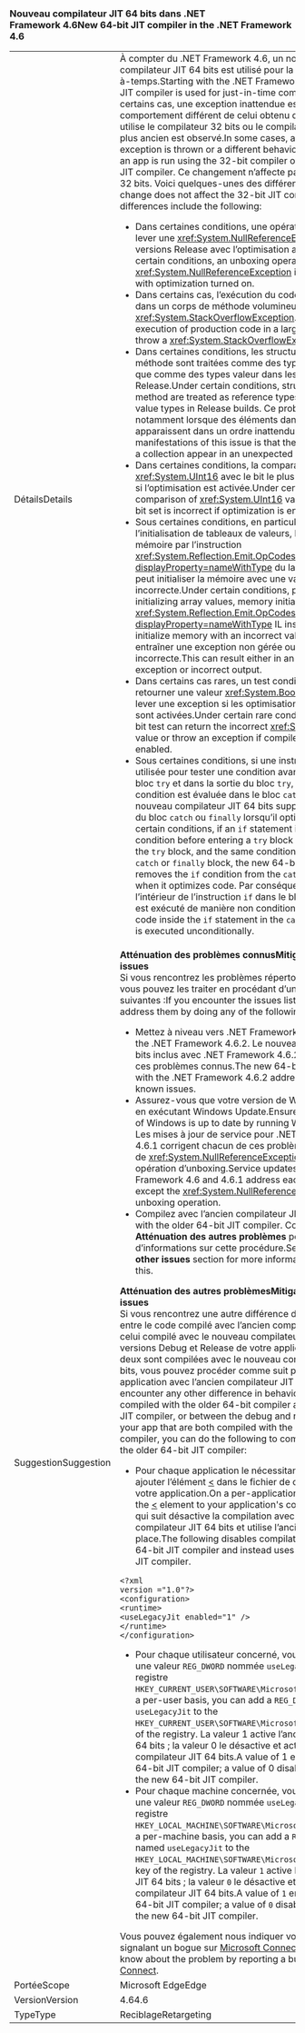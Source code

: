 ### <a name="new-64-bit-jit-compiler-in-the-net-framework-46"></a><span data-ttu-id="40edb-101">Nouveau compilateur JIT 64 bits dans .NET Framework 4.6</span><span class="sxs-lookup"><span data-stu-id="40edb-101">New 64-bit JIT compiler in the .NET Framework 4.6</span></span>

|   |   |
|---|---|
|<span data-ttu-id="40edb-102">Détails</span><span class="sxs-lookup"><span data-stu-id="40edb-102">Details</span></span>|<span data-ttu-id="40edb-103">À compter du .NET Framework 4.6, un nouveau compilateur JIT 64 bits est utilisé pour la compilation juste-à-temps.</span><span class="sxs-lookup"><span data-stu-id="40edb-103">Starting with the .NET Framework 4.6, a new 64-bit JIT compiler is used for just-in-time compilation.</span></span> <span data-ttu-id="40edb-104">Dans certains cas, une exception inattendue est levée ou un comportement différent de celui obtenu quand l’application utilise le compilateur 32 bits ou le compilateur JIT 64 bits plus ancien est observé.</span><span class="sxs-lookup"><span data-stu-id="40edb-104">In some cases, an unexpected exception is thrown or a different behavior is observed than if an app is run using the 32-bit compiler or the older 64-bit JIT compiler.</span></span> <span data-ttu-id="40edb-105">Ce changement n’affecte pas le compilateur JIT 32 bits. Voici quelques-unes des différences connues :</span><span class="sxs-lookup"><span data-stu-id="40edb-105">This change does not affect the 32-bit JIT compiler.The known differences include the following:</span></span><ul><li><span data-ttu-id="40edb-106">Dans certaines conditions, une opération d’unboxing peut lever une <xref:System.NullReferenceException> dans les versions Release avec l’optimisation activée.</span><span class="sxs-lookup"><span data-stu-id="40edb-106">Under certain conditions, an unboxing operation may throw a <xref:System.NullReferenceException> in Release builds with optimization turned on.</span></span></li><li><span data-ttu-id="40edb-107">Dans certains cas, l’exécution du code de production dans un corps de méthode volumineux peut lever une <xref:System.StackOverflowException>.</span><span class="sxs-lookup"><span data-stu-id="40edb-107">In some cases, execution of production code in a large method body may throw a <xref:System.StackOverflowException>.</span></span></li><li><span data-ttu-id="40edb-108">Dans certaines conditions, les structures passées à une méthode sont traitées comme des types référence plutôt que comme des types valeur dans les versions Release.</span><span class="sxs-lookup"><span data-stu-id="40edb-108">Under certain conditions, structures passed to a method are treated as reference types rather than as value types in Release builds.</span></span> <span data-ttu-id="40edb-109">Ce problème se manifeste notamment lorsque des éléments dans une collection apparaissent dans un ordre inattendu.</span><span class="sxs-lookup"><span data-stu-id="40edb-109">One of the manifestations of this issue is that the individual items in a collection appear in an unexpected order.</span></span></li><li><span data-ttu-id="40edb-110">Dans certaines conditions, la comparaison de valeurs <xref:System.UInt16> avec le bit le plus élevé est incorrecte si l’optimisation est activée.</span><span class="sxs-lookup"><span data-stu-id="40edb-110">Under certain conditions, the comparison of <xref:System.UInt16> values with their high bit set is incorrect if optimization is enabled.</span></span></li><li><span data-ttu-id="40edb-111">Sous certaines conditions, en particulier lors de l’initialisation de tableaux de valeurs, l’initialisation de la mémoire par l’instruction <xref:System.Reflection.Emit.OpCodes.Initblk?displayProperty=nameWithType> du langage intermédiaire peut initialiser la mémoire avec une valeur incorrecte.</span><span class="sxs-lookup"><span data-stu-id="40edb-111">Under certain conditions, particularly when initializing array values, memory initialization by the <xref:System.Reflection.Emit.OpCodes.Initblk?displayProperty=nameWithType> IL instruction may initialize memory with an incorrect value.</span></span> <span data-ttu-id="40edb-112">Cela peut entraîner une exception non gérée ou une sortie incorrecte.</span><span class="sxs-lookup"><span data-stu-id="40edb-112">This can result either in an unhandled exception or incorrect output.</span></span></li><li><span data-ttu-id="40edb-113">Dans certains cas rares, un test conditionnel binaire peut retourner une valeur <xref:System.Boolean> incorrecte ou lever une exception si les optimisations du compilateur sont activées.</span><span class="sxs-lookup"><span data-stu-id="40edb-113">Under certain rare conditions, a conditional bit test can return the incorrect <xref:System.Boolean> value or throw an exception if compiler optimizations are enabled.</span></span></li><li><span data-ttu-id="40edb-114">Sous certaines conditions, si une instruction <code>if</code> est utilisée pour tester une condition avant d’entrer dans un bloc <code>try</code> et dans la sortie du bloc <code>try</code>, et que la même condition est évaluée dans le bloc <code>catch</code> ou <code>finally</code>, le nouveau compilateur JIT 64 bits supprime la condition <code>if</code> du bloc <code>catch</code> ou <code>finally</code> lorsqu’il optimise le code.</span><span class="sxs-lookup"><span data-stu-id="40edb-114">Under certain conditions, if an <code>if</code> statement is used to test for a condition before entering  a <code>try</code> block and in the exit from the <code>try</code> block, and the same condition is evaluated in the <code>catch</code> or <code>finally</code> block, the new 64-bit JIT compiler removes the <code>if</code> condition from the <code>catch</code> or <code>finally</code> block when it optimizes code.</span></span> <span data-ttu-id="40edb-115">Par conséquent, le code à l’intérieur de l’instruction <code>if</code> dans le bloc <code>catch</code> ou <code>finally</code> est exécuté de manière non conditionnelle.</span><span class="sxs-lookup"><span data-stu-id="40edb-115">As a result, code inside the <code>if</code> statement in the <code>catch</code> or <code>finally</code> block is executed unconditionally.</span></span></li></ul>|
|<span data-ttu-id="40edb-116">Suggestion</span><span class="sxs-lookup"><span data-stu-id="40edb-116">Suggestion</span></span>|<span data-ttu-id="40edb-117"><strong>Atténuation des problèmes connus</strong></span><span class="sxs-lookup"><span data-stu-id="40edb-117"><strong>Mitigation of known issues</strong></span></span> <br/> <span data-ttu-id="40edb-118">Si vous rencontrez les problèmes répertoriés ci-dessus, vous pouvez les traiter en procédant d’une des façons suivantes :</span><span class="sxs-lookup"><span data-stu-id="40edb-118">If you encounter the issues listed above, you can address them by doing any of the following:</span></span><ul><li><span data-ttu-id="40edb-119">Mettez à niveau vers .NET Framework 4.6.2.</span><span class="sxs-lookup"><span data-stu-id="40edb-119">Upgrade to the .NET Framework 4.6.2.</span></span> <span data-ttu-id="40edb-120">Le nouveau compilateur 64 bits inclus avec .NET Framework 4.6.2 résout chacun de ces problèmes connus.</span><span class="sxs-lookup"><span data-stu-id="40edb-120">The new 64-bit compiler included with the .NET Framework 4.6.2 addresses each of these known issues.</span></span></li><li><span data-ttu-id="40edb-121">Assurez-vous que votre version de Windows est à jour en exécutant Windows Update.</span><span class="sxs-lookup"><span data-stu-id="40edb-121">Ensure that your version of Windows is up to date by running Windows Update.</span></span> <span data-ttu-id="40edb-122">Les mises à jour de service pour .NET Framework 4.6 et 4.6.1 corrigent chacun de ces problèmes, à l’exception de <xref:System.NullReferenceException> dans une opération d’unboxing.</span><span class="sxs-lookup"><span data-stu-id="40edb-122">Service updates to the .NET Framework 4.6 and 4.6.1 address each of these issues except the <xref:System.NullReferenceException> in an unboxing operation.</span></span></li><li><span data-ttu-id="40edb-123">Compilez avec l’ancien compilateur JIT 64 bits.</span><span class="sxs-lookup"><span data-stu-id="40edb-123">Compile with the older 64-bit JIT compiler.</span></span> <span data-ttu-id="40edb-124">Consultez la section <strong>Atténuation des autres problèmes</strong> pour plus d’informations sur cette procédure.</span><span class="sxs-lookup"><span data-stu-id="40edb-124">See the <strong>Mitigation of other issues</strong> section for more information on how to do this.</span></span></li></ul><span data-ttu-id="40edb-125"><strong>Atténuation des autres problèmes</strong></span><span class="sxs-lookup"><span data-stu-id="40edb-125"><strong>Mitigation of other issues</strong></span></span> <br/> <span data-ttu-id="40edb-126">Si vous rencontrez une autre différence de comportement entre le code compilé avec l’ancien compilateur JIT 64 bits et celui compilé avec le nouveau compilateur, ou entre les versions Debug et Release de votre application lorsque les deux sont compilées avec le nouveau compilateur JIT 64 bits, vous pouvez procéder comme suit pour compiler votre application avec l’ancien compilateur JIT 64 bits :</span><span class="sxs-lookup"><span data-stu-id="40edb-126">If you encounter any other difference in behavior between code compiled with the older 64-bit compiler and the new 64-bit JIT compiler, or between the debug and release versions of your app that are both compiled with the new 64-bit JIT compiler, you can do the following to compile your app with the older 64-bit JIT compiler:</span></span><ul><li><span data-ttu-id="40edb-127">Pour chaque application le nécessitant, vous pouvez ajouter l’élément [<](~/docs/framework/configure-apps/file-schema/runtime/uselegacyjit-element.md) dans le fichier de configuration de votre application.</span><span class="sxs-lookup"><span data-stu-id="40edb-127">On a per-application basis, you can add the [<](~/docs/framework/configure-apps/file-schema/runtime/uselegacyjit-element.md) element to your application's configuration file.</span></span> <span data-ttu-id="40edb-128">Ce qui suit désactive la compilation avec le nouveau compilateur JIT 64 bits et utilise l’ancien compilateur à la place.</span><span class="sxs-lookup"><span data-stu-id="40edb-128">The following disables compilation with the new 64-bit JIT compiler and instead uses the legacy 64-bit JIT compiler.</span></span></li></ul><pre><code class="lang-xml">&lt;?xml version =&quot;1.0&quot;?&gt;&#13;&#10;&lt;configuration&gt;&#13;&#10;&lt;runtime&gt;&#13;&#10;&lt;useLegacyJit enabled=&quot;1&quot; /&gt;&#13;&#10;&lt;/runtime&gt;&#13;&#10;&lt;/configuration&gt;&#13;&#10;</code></pre><ul><li><span data-ttu-id="40edb-129">Pour chaque utilisateur concerné, vous pouvez ajouter une valeur <code>REG_DWORD</code> nommée <code>useLegacyJit</code> à la clé de registre <code>HKEY_CURRENT_USER\SOFTWARE\Microsoft\.NETFramework</code>.</span><span class="sxs-lookup"><span data-stu-id="40edb-129">On a per-user basis, you can add a <code>REG_DWORD</code> value named <code>useLegacyJit</code> to the <code>HKEY_CURRENT_USER\SOFTWARE\Microsoft\.NETFramework</code> key of the registry.</span></span> <span data-ttu-id="40edb-130">La valeur 1 active l’ancien compilateur JIT 64 bits ; la valeur 0 le désactive et active le nouveau compilateur JIT 64 bits.</span><span class="sxs-lookup"><span data-stu-id="40edb-130">A value of 1 enables the legacy 64-bit JIT compiler; a value of 0 disables it and enables the new 64-bit JIT compiler.</span></span></li><li><span data-ttu-id="40edb-131">Pour chaque machine concernée, vous pouvez ajouter une valeur <code>REG_DWORD</code> nommée <code>useLegacyJit</code> à la clé de registre <code>HKEY_LOCAL_MACHINE\SOFTWARE\Microsoft\.NETFramework</code>.</span><span class="sxs-lookup"><span data-stu-id="40edb-131">On a per-machine basis, you can add a <code>REG_DWORD</code> value named <code>useLegacyJit</code> to the <code>HKEY_LOCAL_MACHINE\SOFTWARE\Microsoft\.NETFramework</code> key of the registry.</span></span> <span data-ttu-id="40edb-132">La valeur <code>1</code> active l’ancien compilateur JIT 64 bits ; la valeur <code>0</code> le désactive et active le nouveau compilateur JIT 64 bits.</span><span class="sxs-lookup"><span data-stu-id="40edb-132">A value of <code>1</code> enables the legacy 64-bit JIT compiler; a value of <code>0</code> disables it and enables the new 64-bit JIT compiler.</span></span></li></ul><span data-ttu-id="40edb-133">Vous pouvez également nous indiquer votre problème en signalant un bogue sur [Microsoft Connect](https://connect.microsoft.com/VisualStudio).</span><span class="sxs-lookup"><span data-stu-id="40edb-133">You can also let us know about the problem by reporting a bug on [Microsoft Connect](https://connect.microsoft.com/VisualStudio).</span></span>|
|<span data-ttu-id="40edb-134">Portée</span><span class="sxs-lookup"><span data-stu-id="40edb-134">Scope</span></span>|<span data-ttu-id="40edb-135">Microsoft Edge</span><span class="sxs-lookup"><span data-stu-id="40edb-135">Edge</span></span>|
|<span data-ttu-id="40edb-136">Version</span><span class="sxs-lookup"><span data-stu-id="40edb-136">Version</span></span>|<span data-ttu-id="40edb-137">4.6</span><span class="sxs-lookup"><span data-stu-id="40edb-137">4.6</span></span>|
|<span data-ttu-id="40edb-138">Type</span><span class="sxs-lookup"><span data-stu-id="40edb-138">Type</span></span>|<span data-ttu-id="40edb-139">Reciblage</span><span class="sxs-lookup"><span data-stu-id="40edb-139">Retargeting</span></span>|

